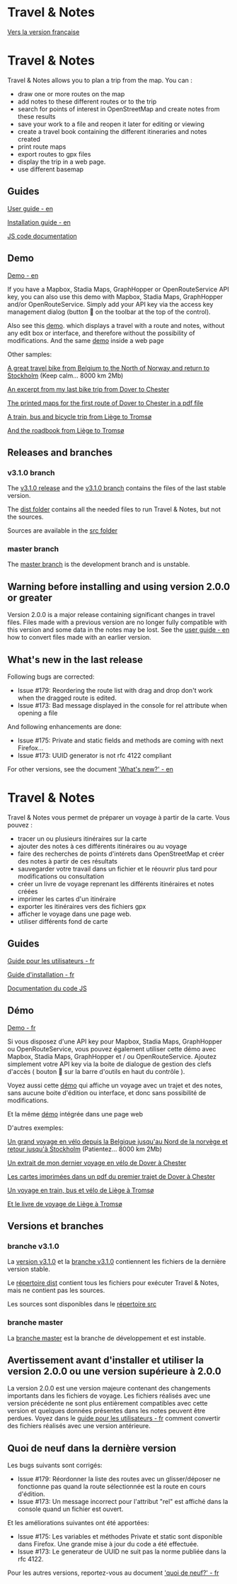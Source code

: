 # Travel & Notes 

<a href="#fr" >Vers la version française</a>

<a id="en" />

# Travel & Notes 

Travel & Notes allows you to plan a trip from the map. You can :
- draw one or more routes on the map
- add notes to these different routes or to the trip
- search for points of interest in OpenStreetMap and create notes from these results
- save your work to a file and reopen it later for editing or viewing
- create a travel book containing the different itineraries and notes created
- print route maps
- export routes to gpx files
- display the trip in a web page.
- use different basemap

## Guides

[User guide - en ](https://github.com/wwwouaiebe/TravelNotes/blob/v3.1.0-doc/TravelNotesGuides/en/UserGuideEN.md)

[Installation guide - en ](https://github.com/wwwouaiebe/TravelNotes/blob/v3.1.0-doc/TravelNotesGuides/en/InstallationGuideEN.md)

[JS code documentation](https://wwwouaiebe.github.io/TravelNotes/techDoc/ )

## Demo

[Demo - en ](https://wwwouaiebe.github.io/TravelNotes/demo/?lng=en)

If you have a Mapbox, Stadia Maps, GraphHopper or OpenRouteService API key, you can also use this demo with Mapbox, Stadia Maps, GraphHopper and/or OpenRouteService. 
Simply add your API key via the access key management dialog (button 🔑 on the toolbar at the top of the control).

Also see this [demo](https://wwwouaiebe.github.io/TravelNotes/demo/viewer/?fil=aHR0cHM6Ly93d3dvdWFpZWJlLmdpdGh1Yi5pby9UcmF2ZWxOb3Rlcy9zYW1wbGVzL0xpZWdlL1N0YXRpb25Ub1lvdXRoSG9zdGVsLnRydg==).
which displays a travel with a route and notes, without any edit box or interface, and therefore without the possibility of modifications.
And the same [demo](https://wwwouaiebe.github.io/TravelNotes/samples/Liege/index.html) inside a web page

Other samples:

[A great travel bike from Belgium to the North of Norway and return to Stockholm](https://wwwouaiebe.github.io/TravelNotes/demo/viewer/?fil=aHR0cHM6Ly93d3dvdWFpZWJlLmdpdGh1Yi5pby9UcmF2ZWxOb3Rlcy9zYW1wbGVzL25vcmQvMjAxNS0yMDE4LU5vcmQudHJ2) (Keep calm... 8000 km 2Mb)

[An excerpt from my last bike trip from Dover to Chester](https://wwwouaiebe.github.io/TravelNotes/demo/viewer/?fil=aHR0cHM6Ly93d3dvdWFpZWJlLmdpdGh1Yi5pby9UcmF2ZWxOb3Rlcy9zYW1wbGVzL1VLMjAxOS9VSzIwMTkudHJ2) 

[The printed maps for the first route of Dover to Chester in a pdf file](https://wwwouaiebe.github.io/TravelNotes/samples/UK2019/UK2019.pdf)

[A train, bus and bicycle trip from Liège to Tromsø](https://wwwouaiebe.github.io/TravelNotes/demo/viewer/?fil=aHR0cHM6Ly93d3dvdWFpZWJlLmdpdGh1Yi5pby9UcmF2ZWxOb3Rlcy9zYW1wbGVzL0xpZWdlLVRyb21zby9zdW9taTIwMTgwNjA4LnRydg==)

[And the roadbook from Liège to Tromsø](https://wwwouaiebe.github.io/TravelNotes/samples/Liege-Tromso/suomi20180608-Roadbook.pdf)
  
## Releases and branches

### v3.1.0 branch

The [v3.1.0 release](https://github.com/wwwouaiebe/TravelNotes/releases/tag/v3.1.0) and the [v3.1.0 branch](https://github.com/wwwouaiebe/TravelNotes/tree/v3.1.0-doc)
contains the files of the last stable version.

The [dist folder](https://github.com/wwwouaiebe/TravelNotes/tree/v3.1.0-doc/dist) contains all the needed files to run Travel & Notes, but not the sources.

Sources are available in the [src folder](https://github.com/wwwouaiebe/TravelNotes/tree/v3.1.0-doc/src)

### master branch

The [master branch](https://github.com/wwwouaiebe/TravelNotes/tree/master) is the development branch and is unstable. 

## Warning before installing and using version 2.0.0 or greater

Version 2.0.0 is a major release containing significant changes in travel files. Files made with a previous version are no 
longer fully compatible with this version and some data in the notes may be lost. See the 
[user guide - en](https://github.com/wwwouaiebe/TravelNotes/TravelNotesGuides/en/UserGuideEN.md#OpenFileWithV200)
how to convert files made with an earlier version.

## What's new in the last release

Following bugs are corrected:

- Issue #179: Reordering the route list with drag and drop don't work when the dragged route is edited.
- Issue #173: Bad message displayed in the console for rel attribute when opening a file

And following enhancements are done:

- Issue #175: Private and static fields and methods are coming with next Firefox... 
- Issue #173: UUID generator is not rfc 4122 compliant

For other versions, see the document ['What's new?' - en ](https://github.com/wwwouaiebe/TravelNotes/TravelNotesGuides/en/WhatsNew.md)

<a id="fr" />

# Travel & Notes 

Travel & Notes vous permet de préparer un voyage à partir de la carte. Vous pouvez :
- tracer un ou plusieurs itinéraires sur la carte
- ajouter des notes à ces différents itinéraires ou au voyage
- faire des recherches de points d'intérets dans OpenStreetMap et créer des notes à partir de ces résultats
- sauvegarder votre travail dans un fichier et le réouvrir plus tard pour modifications ou consultation
- créer un livre de voyage reprenant les différents itinéraires et notes créées
- imprimer les cartes d'un itinéraire
- exporter les itinéraires vers des fichiers gpx
- afficher le voyage dans une page web.
- utiliser différents fond de carte

## Guides

[Guide pour les utilisateurs - fr ](https://github.com/wwwouaiebe/TravelNotes/blob/v3.1.0-doc/TravelNotesGuides/fr/GuideUtilisateurFR.md)

[Guide d'installation - fr ](https://github.com/wwwouaiebe/TravelNotes/blob/v3.1.0-doc/TravelNotesGuides/fr/GuideInstallationFR.md)

[Documentation du code JS](https://wwwouaiebe.github.io/TravelNotes/techDoc/)

## Démo

[Demo - fr ](https://wwwouaiebe.github.io/TravelNotes/demo/?)

Si vous disposez d'une API key pour Mapbox, Stadia Maps, GraphHopper ou OpenRouteService, vous pouvez également utiliser cette démo avec Mapbox, Stadia Maps, GraphHopper et / ou OpenRouteService.
Ajoutez simplement votre API key via la boite de dialogue de gestion des clefs d'accès ( bouton 🔑 sur la barre d'outils en haut du contrôle ).

Voyez aussi cette [démo](https://wwwouaiebe.github.io/TravelNotes/demo/viewer/?fil=aHR0cHM6Ly93d3dvdWFpZWJlLmdpdGh1Yi5pby9UcmF2ZWxOb3Rlcy9zYW1wbGVzL0xpZWdlL1N0YXRpb25Ub1lvdXRoSG9zdGVsLnRydg==)
qui affiche un voyage avec un trajet et des notes, sans aucune boite d'édition ou interface, et donc sans possibilité de modifications.

Et la même [démo](https://wwwouaiebe.github.io/TravelNotes/samples/Liege/index.html) intégrée dans une page web

D'autres exemples:

[Un grand voyage en vélo depuis la Belgique jusqu'au Nord de la norvège et retour jusqu'à Stockholm](https://wwwouaiebe.github.io/TravelNotes/demo/viewer/?fil=aHR0cHM6Ly93d3dvdWFpZWJlLmdpdGh1Yi5pby9UcmF2ZWxOb3Rlcy9zYW1wbGVzL25vcmQvMjAxNS0yMDE4LU5vcmQudHJ2) (Patientez... 8000 km 2Mb)

[Un extrait de mon dernier voyage en vélo de Dover à Chester](https://wwwouaiebe.github.io/TravelNotes/demo/viewer/?fil=aHR0cHM6Ly93d3dvdWFpZWJlLmdpdGh1Yi5pby9UcmF2ZWxOb3Rlcy9zYW1wbGVzL1VLMjAxOS9VSzIwMTkudHJ2) 

[Les cartes imprimées dans un pdf du premier trajet de Dover à Chester](https://wwwouaiebe.github.io/TravelNotes/samples/UK2019/UK2019.pdf)

[Un voyage en train, bus et vélo de Liège à Tromsø](https://wwwouaiebe.github.io/TravelNotes/demo/viewer/?fil=aHR0cHM6Ly93d3dvdWFpZWJlLmdpdGh1Yi5pby9UcmF2ZWxOb3Rlcy9zYW1wbGVzL0xpZWdlLVRyb21zby9zdW9taTIwMTgwNjA4LnRydg==)

[Et le livre de voyage de Liège à Tromsø](https://wwwouaiebe.github.io/samples/Liege-Tromso/suomi20180608-Roadbook.pdf)

## Versions et branches

### branche v3.1.0

La [version v3.1.0](https://github.com/wwwouaiebe/TravelNotes/releases/tag/v3.1.0) et la [branche v3.1.0](https://github.com/wwwouaiebe/TravelNotes/tree/v3.1.0-doc)
contiennent les fichiers de la dernière version stable.

Le [répertoire dist](https://github.com/wwwouaiebe/TravelNotes/tree/v3.1.0-doc/dist) contient tous les fichiers pour exécuter Travel & Notes, mais ne contient pas les sources.

Les sources sont disponibles dans le [répertoire src](https://github.com/wwwouaiebe/TravelNotes/tree/v3.1.0-doc/src)

### branche master

La [branche master](https://github.com/wwwouaiebe/TravelNotes/tree/master) est la branche de développement et est instable.

## Avertissement avant d'installer et utiliser la version 2.0.0 ou une version supérieure à 2.0.0

La version 2.0.0 est une version majeure contenant des changements importants dans les fichiers de voyage. Les fichiers réalisés avec une version précédente ne sont plus entièrement compatibles avec cette version 
et quelques données présentes dans les notes peuvent être perdues. Voyez dans le [guide pour les utilisateurs - fr](https://github.com/wwwouaiebe/TravelNotes/TravelNotesGuides/fr/GuideUtilisateurFR.md#OpenFileWithV200) 
comment convertir des fichiers réalisés avec une version antérieure.

## Quoi de neuf dans la dernière version

Les bugs suivants sont corrigés:

- Issue #179: Réordonner la liste des routes avec un glisser/déposer ne fonctionne pas quand la route sélectionnée est la route en cours d'édition.
- Issue #173: Un message incorrect pour l'attribut "rel" est affiché dans la console quand un fichier est ouvert.

Et les améliorations suivantes ont été apportées:

- Issue #175: Les variables et méthodes Private et static sont disponible dans Firefox. Une grande mise à jour du code a été effectuée.
- Issue #173: Le generateur de UUID ne suit pas la norme publiée dans la rfc 4122.

Pour les autres versions, reportez-vous au document ['quoi de neuf?' - fr ](https://github.com/wwwouaiebe/TravelNotes/TravelNotesGuides/fr/QuoiDeNeuf.md)
